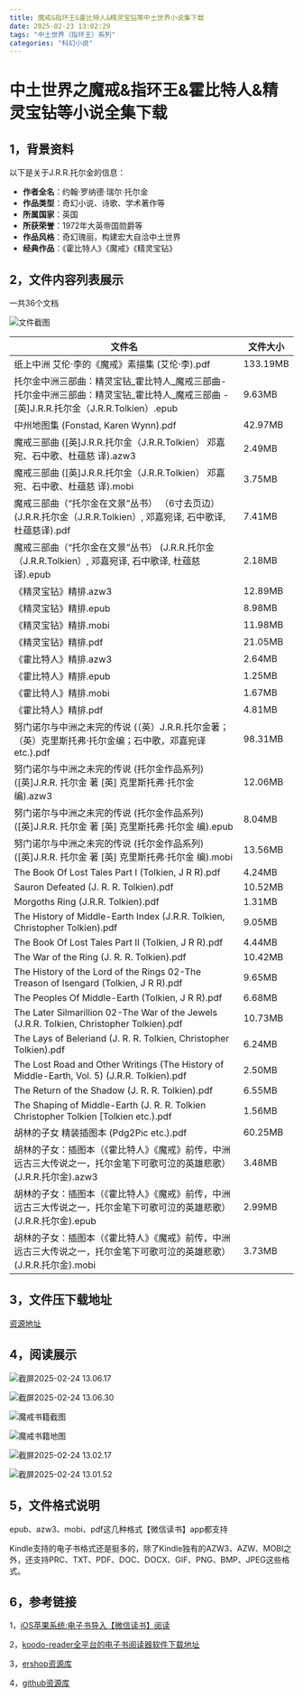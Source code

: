 ```yaml
---
title: 魔戒&指环王&霍比特人&精灵宝钻等中土世界小说集下载
date: 2025-02-23 13:02:29
tags: "中土世界（指环王）系列"
categories: "科幻小说"
---
```


# 中土世界之魔戒&指环王&霍比特人&精灵宝钻等小说全集下载

## 1，背景资料
以下是关于J.R.R.托尔金的信息：
- **作者全名**：约翰·罗纳德·瑞尔·托尔金
- **作品类型**：奇幻小说、诗歌、学术著作等
- **所属国家**：英国
- **所获荣誉**：1972年大英帝国勋爵等
- **作品风格**：奇幻瑰丽，构建宏大自洽中土世界
- **经典作品**：《霍比特人》《魔戒》《精灵宝钻》



## 2，文件内容列表展示
一共36个文档

![文件截图](https://linkee-top-public.oss-cn-hangzhou.aliyuncs.com/ershop/202502231428139.jpeg)


 | 文件名    | 文件大小     |
 |---------------------------------------------------------------------------------------------------------------------|----------|
 | 纸上中洲 艾伦·李的《魔戒》素描集 (艾伦·李).pdf | 133.19MB | 
 | 托尔金中洲三部曲：精灵宝钻_霍比特人_魔戒三部曲-托尔金中洲三部曲：精灵宝钻_霍比特人_魔戒三部曲 - [英]J.R.R.托尔金（J.R.R.Tolkien）.epub | 9.63MB | 
 | 中州地图集 (Fonstad, Karen Wynn).pdf | 42.97MB | 
 | 魔戒三部曲 ([英]J.R.R.托尔金（J.R.R.Tolkien） 邓嘉宛、石中歌、杜蕴慈 译).azw3 | 2.49MB | 
 | 魔戒三部曲 ([英]J.R.R.托尔金（J.R.R.Tolkien） 邓嘉宛、石中歌、杜蕴慈 译).mobi | 3.75MB | 
 | 魔戒三部曲（“托尔金在文景”丛书） （6寸去页边） (J.R.R.托尔金（J.R.R.Tolkien）, 邓嘉宛译, 石中歌译, 杜蕴慈译).pdf | 7.41MB | 
 | 魔戒三部曲（“托尔金在文景”丛书） (J.R.R.托尔金（J.R.R.Tolkien）, 邓嘉宛译, 石中歌译, 杜蕴慈译).epub | 2.18MB | 
 | 《精灵宝钻》精排.azw3 | 12.89MB | 
 | 《精灵宝钻》精排.epub | 8.98MB | 
 | 《精灵宝钻》精排.mobi | 11.98MB | 
 | 《精灵宝钻》精排.pdf | 21.05MB | 
 | 《霍比特人》精排.azw3 | 2.64MB | 
 | 《霍比特人》精排.epub | 1.25MB | 
 | 《霍比特人》精排.mobi | 1.67MB | 
 | 《霍比特人》精排.pdf | 4.81MB | 
 | 努门诺尔与中洲之未完的传说 (（英）J.R.R.托尔金著；（英）克里斯托弗·托尔金编；石中歌，邓嘉宛译 etc.).pdf | 98.31MB | 
 | 努门诺尔与中洲之未完的传说 (托尔金作品系列) ([英]J.R.R. 托尔金 著 [英] 克里斯托弗·托尔金 编).azw3 | 12.06MB | 
 | 努门诺尔与中洲之未完的传说 (托尔金作品系列) ([英]J.R.R. 托尔金 著 [英] 克里斯托弗·托尔金 编).epub | 8.04MB | 
 | 努门诺尔与中洲之未完的传说 (托尔金作品系列) ([英]J.R.R. 托尔金 著 [英] 克里斯托弗·托尔金 编).mobi | 13.56MB | 
 | The Book Of Lost Tales Part I (Tolkien, J R R).pdf | 4.24MB | 
 | Sauron Defeated (J. R. R. Tolkien).pdf | 10.52MB | 
 | Morgoths Ring (J.R.R. Tolkien).pdf | 1.31MB | 
 | The History of Middle-Earth Index (J.R.R. Tolkien, Christopher Tolkien).pdf | 9.05MB | 
 | The Book Of Lost Tales Part II (Tolkien, J R R).pdf | 4.44MB | 
 | The War of the Ring (J. R. R. Tolkien).pdf | 10.42MB | 
 | The History of the Lord of the Rings 02-The Treason of Isengard (Tolkien, J R R).pdf | 9.65MB | 
 | The Peoples Of Middle-Earth (Tolkien, J R R).pdf | 6.68MB | 
 | The Later Silmarillion 02-The War of the Jewels (J.R.R. Tolkien, Christopher Tolkien).pdf | 10.73MB | 
 | The Lays of Beleriand (J. R. R. Tolkien, Christopher Tolkien).pdf | 6.24MB | 
 | The Lost Road and Other Writings (The History of Middle-Earth, Vol. 5) (J.R.R. Tolkien).pdf | 2.50MB | 
 | The Return of the Shadow (J. R. R. Tolkien).pdf | 6.55MB | 
 | The Shaping of Middle-Earth (J. R. R. Tolkien  Christopher Tolkien [Tolkien etc.).pdf | 1.56MB | 
 | 胡林的子女 精装插图本 (Pdg2Pic etc.).pdf | 60.25MB | 
 | 胡林的子女：插图本（《霍比特人》《魔戒》前传，中洲远古三大传说之一，托尔金笔下可歌可泣的英雄悲歌） (J.R.R.托尔金).azw3 | 3.48MB | 
 | 胡林的子女：插图本（《霍比特人》《魔戒》前传，中洲远古三大传说之一，托尔金笔下可歌可泣的英雄悲歌） (J.R.R.托尔金).epub | 2.99MB | 
 | 胡林的子女：插图本（《霍比特人》《魔戒》前传，中洲远古三大传说之一，托尔金笔下可歌可泣的英雄悲歌） (J.R.R.托尔金).mobi | 3.73MB |



## 3，文件压下载地址

[资源地址](https://www.linkee.top/goods-front/pay?id=27&from=ershop)

## 4，阅读展示



![截屏2025-02-24 13.06.17](https://linkee-top-public.oss-cn-hangzhou.aliyuncs.com/ershop/202502241306616.png)

![截屏2025-02-24 13.06.30](https://linkee-top-public.oss-cn-hangzhou.aliyuncs.com/ershop/202502241306764.png)


![魔戒书籍截图](https://linkee-top-public.oss-cn-hangzhou.aliyuncs.com/ershop/202502231428324.png)

![魔戒书籍地图](https://linkee-top-public.oss-cn-hangzhou.aliyuncs.com/ershop/202502231428343.png)

![截屏2025-02-24 13.02.17](https://linkee-top-public.oss-cn-hangzhou.aliyuncs.com/ershop/202502241302116.png)

![截屏2025-02-24 13.01.52](https://linkee-top-public.oss-cn-hangzhou.aliyuncs.com/ershop/202502241302044.png)

## 5，文件格式说明

epub、azw3、mobi、pdf这几种格式【微信读书】app都支持

Kindle支持的电子书格式还是挺多的，除了Kindle独有的AZW3、AZW、MOBI之外，还支持PRC、TXT、PDF、DOC、DOCX、GIF、PNG、BMP、JPEG这些格式。




## 6，参考链接

1，[iOS苹果系统:电子书导入【微信读书】阅读](https://blog.51cto.com/u_16223356/13342709)

2，[koodo-reader全平台的电子书阅读器软件下载地址](https://github.com/koodo-reader/koodo-reader/releases/tag/v1.7.9)

3，[ershop资源库](https://ershop.top/)

4，[github资源库](https://mufasa007.github.io/)
